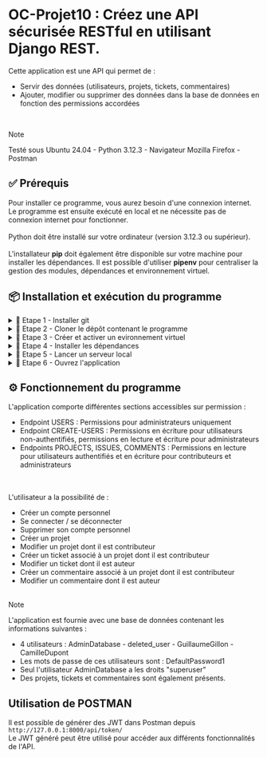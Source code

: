 # OC-Projet10 : Créez une API sécurisée RESTful en utilisant Django REST.

Cette application est une API qui permet de :<br>
- Servir des données (utilisateurs, projets, tickets, commentaires) <br>
- Ajouter, modifier ou supprimer des données dans la base de données en fonction des permissions accordées <br>
<br>

> [!NOTE]
> Testé sous Ubuntu 24.04 - Python 3.12.3 - Navigateur Mozilla Firefox - Postman

## ✅ Prérequis

Pour installer ce programme, vous aurez besoin d'une connexion internet. Le programme est ensuite exécuté en local et ne nécessite pas de connexion internet pour fonctionner.<br>
<br>
Python doit être installé sur votre ordinateur (version 3.12.3 ou supérieur).<br>
<br>
L'installateur **pip** doit également être disponible sur votre machine pour installer les dépendances.
Il est possible d'utiliser **pipenv** pour centraliser la gestion des modules, dépendances et environnement virtuel.

## 📦 Installation et exécution du programme

<details>
<summary>📍 Etape 1 - Installer git</summary><br>

Pour télécharger ce programme, vérifiez que git est bien installé sur votre poste.<br>
Vous pouvez l'installer en suivant les instructions fournies sur le site [git-scm.com](https://git-scm.com/book/fr/v2/D%C3%A9marrage-rapide-Installation-de-Git)

</details>

<details>
<summary>📍 Etape 2 - Cloner le dépôt contenant le programme</summary><br>


Placez-vous dans le dossier souhaité et utilisez la commande suivante :

``git clone https://github.com/Guillaume-Gillon/OC_Projet10.git``

</details>

<details>
<summary>📍 Etape 3 - Créer et activer un evironnement virtuel</summary>

#### Sans pipenv
Créez un environnement virtuel avec la commande<br>
``python3 -m venv env``<br>

Activez cet environnement avec la commande<br>
``source env/bin/activate``

#### Avec pipenv
Placez-vous dans le dossier SoftDesk_API et exécutez la commande<br>
``pipenv install``
Cette commande crée l'environnement virtuel et installe les modules listés dans le fichier Pipfile.

</details>

<details>
<summary>📍 Etape 4 - Installer les dépendances</summary>

#### Sans pipenv
Pour que ce programme s'exécute, vous aurez besoin de plusieurs packages additionnels listés dans le fichier requirements.txt.<br>

Exécutez la commande <br>
``pip install -r requirements.txt``

#### Avec pipenv
L'installation des dépendances a été réalisée à l'étape 3.

</details>

<details>
<summary>📍 Etape 5 - Lancer un serveur local</summary><br>

#### Sans pipenv
Placez vous dans le dossier **SoftDesk_API** puis exécutez la commande <br>
``python3 manage.py runserver``

#### Avec pipenv
Placez vous dans le dossier **SoftDesk_API** puis exécutez la commande <br>
``pipenv run python manage.py runserver``

</details>

<details>
<summary>📍 Etape 6 - Ouvrez l'application</summary><br>

Dans la barre d'adresse de votre navigateur, entrez l'un des endpoints suivants :<br>
``http://127.0.0.1:8000/users/``
``http://127.0.0.1:8000/users/ID``
``http://127.0.0.1:8000/create-users/``
``http://127.0.0.1:8000/projects/``
``http://127.0.0.1:8000/projects/ID``
``http://127.0.0.1:8000/issues/``
``http://127.0.0.1:8000/issues/ID``
``http://127.0.0.1:8000/comments/``
``http://127.0.0.1:8000/comments/ID``

Remplacer **ID** par la valeur de l'entrée souhaitée.

</details>

## ⚙️ Fonctionnement du programme

L'application comporte différentes sections accessibles sur permission :
- Endpoint USERS : Permissions pour administrateurs uniquement<br>
- Endpoint CREATE-USERS : Permissions en écriture pour utilisateurs non-authentifiés, permissions en lecture et écriture pour administrateurs<br>
- Endpoints PROJECTS, ISSUES, COMMENTS : Permissions en lecture pour utilisateurs authentifiés et en écriture pour contributeurs et administrateurs<br>
<br><br>

L'utilisateur a la possibilité de :
- Créer un compte personnel
- Se connecter / se déconnecter
- Supprimer son compte personnel
- Créer un projet
- Modifier un projet dont il est contributeur
- Créer un ticket associé à un projet dont il est contributeur
- Modifier un ticket dont il est auteur
- Créer un commentaire associé à un projet dont il est contributeur
- Modifier un commentaire dont il est auteur
<br><br>

> [!NOTE]
> L'application est fournie avec une base de données contenant les informations suivantes : <br>
> - 4 utilisateurs : AdminDatabase - deleted_user - GuillaumeGillon - CamilleDupont <br>
> - Les mots de passe de ces utilisateurs sont : DefaultPassword1 <br>
> - Seul l'utilisateur AdminDatabase a les droits "superuser" <br>
> - Des projets, tickets et commentaires sont également présents. <br>

## Utilisation de POSTMAN

Il est possible de générer des JWT dans Postman depuis ``http://127.0.0.1:8000/api/token/``<br>
Le JWT généré peut être utilisé pour accéder aux différents fonctionnalités de l'API.<br>
